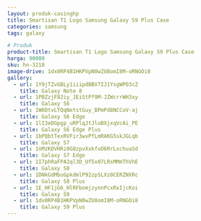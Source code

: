 ```yaml
---
layout: produk-casinghp
title: Smartisan T1 Logo Samsung Galaxy S9 Plus Case
categories: samsung
tags: galaxy

# Produk
product-title: Smartisan T1 Logo Samsung Galaxy S9 Plus Case
harga: 90000
sku: hn-3210
image-drive: 1dx0RP4B1HKPVpN0wZU8omI8M-oRNGOi8
gallery:
  - url: 1Y9jTZvGBLy1iiipdBBV7IJ1YsgWPO3cZ
    title: Galaxy Note 8
  - url: 1PBZzjF82iy_JEiStPf9M-JZWcrrWH3xy
    title: Galaxy S6
  - url: 1W6DtvLTQqNetstGuy_BPmPd8NCCoV-aj
    title: Galaxy S6 Edge
  - url: 1lI3eDGpgp_uRPlqJtJloBXjxqVcAi_PE
    title: Galaxy S6 Edge Plus
  - url: 1bPQbtTexRVFir3wvPfLmRAKG5skJGLqb
    title: Galaxy S7
  - url: 1nMzKOVHRi0G8zpvXxkfuO6RrLxchuaSd
    title: Galaxy S7 Edge
  - url: 1I7phRaFPA2ql3D_Uf5x07LRsMMmThVhE
    title: Galaxy S8
  - url: 1DNkGdMbuGpkdmlP92zpSLXz0CERZNXRc
    title: Galaxy S8 Plus
  - url: 1E_HF1jG6_HlRFbomjzynnPcxRxIjcKoi
    title: Galaxy S9
  - url: 1dx0RP4B1HKPVpN0wZU8omI8M-oRNGOi8
    title: Galaxy S9 Plus
---
```

